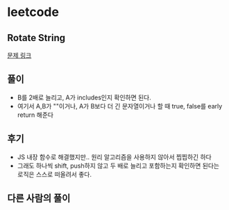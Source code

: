 # leetcode

## Rotate String

[문제 링크](https://leetcode.com/problems/rotate-string/)

## 풀이

- B를 2배로 늘리고, A가 includes인지 확인하면 된다.
- 여기서 A,B가 ""이거나, A가 B보다 더 긴 문자열이거나 할 때 true, false를 early return 해준다

## 후기

- JS 내장 함수로 해결했지만.. 원리 알고리즘을 사용하지 않아서 찝찝하긴 하다 
- 그래도 하나씩 shift, push하지 않고 두 배로 늘리고 포함하는지 확인하면 된다는 로직은 스스로 떠올려서 좋다. 

## 다른 사람의 풀이
